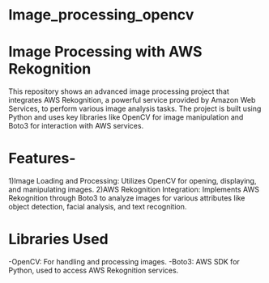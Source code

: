 # Image_processing_opencv
# Image Processing with AWS Rekognition
This repository shows an advanced image processing project that integrates AWS Rekognition, a powerful service provided by Amazon Web Services, to perform various image analysis tasks. The project is built using Python and uses key libraries like OpenCV for image manipulation and Boto3 for interaction with AWS services.

# Features-
1)Image Loading and Processing: Utilizes OpenCV for opening, displaying, and manipulating images.
2)AWS Rekognition Integration: Implements AWS Rekognition through Boto3 to analyze images for various attributes like object detection, facial analysis, and text recognition.

# Libraries Used
-OpenCV: For handling and processing images.
-Boto3: AWS SDK for Python, used to access AWS Rekognition services.
